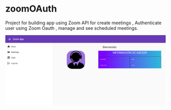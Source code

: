 # zoomOAuth
Project for building app using Zoom API for create meetings , Authenticate user using Zoom Oauth , manage and see scheduled meetings.

![Auth](/Project_images/callcont00.png)
